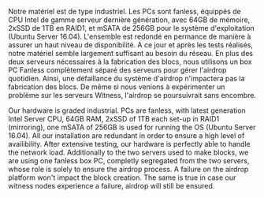 Notre matériel est de type industriel.
Les PCs sont fanless, équippés de CPU Intel de gamme serveur dernière génération, avec 64GB de mémoire, 2xSSD de 1TB en RAID1, et mSATA de 256GB pour le système d'exploitation (Ubuntu Server 16.04).
L'ensemble est redondé en permance de manière à assurer un haut niveau de disponibilité.
A ce jour et après les tests réalisés, notre matériel semble largement suffisant au besoin du réseau.
En plus des deux serveurs nécessaires à la fabrication des blocs, nous utilisons un box PC Fanless complètement séparé des serveurs pour gérer l'airdrop quotidien.
Ainsi, une défaillance du système d'airdrop n'impactera pas la fabrication des blocs. De même si nous venions à expérimenter un problème sur les serveurs Witness, l'airdrop se poursuivrait sans encombre.


Our hardware is graded industrial.
PCs are fanless, with latest generation Intel Server CPU, 64GB RAM, 2xSSD of 1TB each set-up in RAID1 (mirroring), one mSATA of 256GB is used for running the OS (Ubuntu Server 16.04).
All our installation are redundant in order to ensure a high level of availibility.
After extensive testing, our hardware is perfectly able to handle the network load.
Additionally to the two servers used to make blocks, we are using one fanless box PC, completly segregated from the two servers, whose role is solely to ensure the airdrop process.
A failure on the airdrop platform won't impact the block creation. The same is true in case our witness nodes experience a failure, airdrop will still be ensured.

